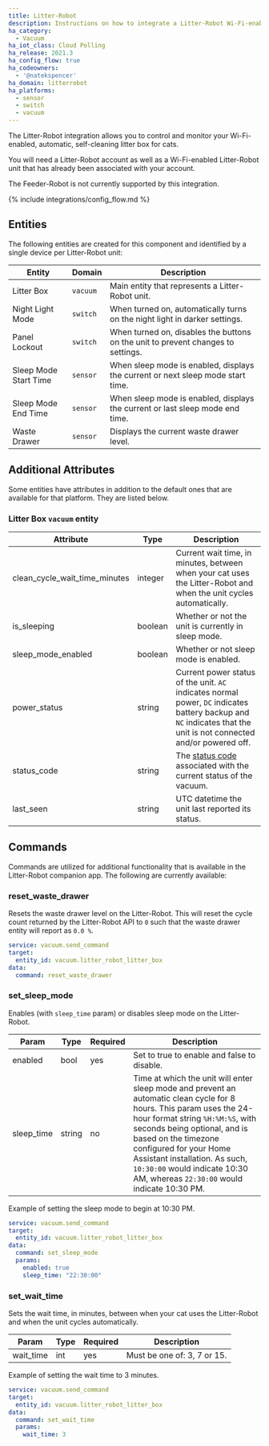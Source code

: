 ```yaml
---
title: Litter-Robot
description: Instructions on how to integrate a Litter-Robot Wi-Fi-enabled, automatic, self-cleaning litter box to Home Assistant.
ha_category:
  - Vacuum
ha_iot_class: Cloud Polling
ha_release: 2021.3
ha_config_flow: true
ha_codeowners:
  - '@natekspencer'
ha_domain: litterrobot
ha_platforms:
  - sensor
  - switch
  - vacuum
---
```


The Litter-Robot integration allows you to control and monitor your Wi-Fi-enabled, automatic, self-cleaning litter box for cats.

You will need a Litter-Robot account as well as a Wi-Fi-enabled Litter-Robot unit that has already been associated with your account.

The Feeder-Robot is not currently supported by this integration.

{% include integrations/config_flow.md %}

## Entities

The following entities are created for this component and identified by a single device per Litter-Robot unit:

| Entity                | Domain   | Description                                                                      |
| --------------------- | -------- | -------------------------------------------------------------------------------- |
| Litter Box            | `vacuum` | Main entity that represents a Litter-Robot unit.                                 |
| Night Light Mode      | `switch` | When turned on, automatically turns on the night light in darker settings.       |
| Panel Lockout         | `switch` | When turned on, disables the buttons on the unit to prevent changes to settings. |
| Sleep Mode Start Time | `sensor` | When sleep mode is enabled, displays the current or next sleep mode start time.  |
| Sleep Mode End Time   | `sensor` | When sleep mode is enabled, displays the current or last sleep mode end time.    |
| Waste Drawer          | `sensor` | Displays the current waste drawer level.                                         |

## Additional Attributes

Some entities have attributes in addition to the default ones that are available for that platform. They are listed below.

### Litter Box `vacuum` entity

| Attribute                     | Type    | Description                                                                                                                                                                             |
| ----------------------------- | ------- | --------------------------------------------------------------------------------------------------------------------------------------------------------------------------------------- |
| clean_cycle_wait_time_minutes | integer | Current wait time, in minutes, between when your cat uses the Litter-Robot and when the unit cycles automatically.                                                                      |
| is_sleeping                   | boolean | Whether or not the unit is currently in sleep mode.                                                                                                                                     |
| sleep_mode_enabled            | boolean | Whether or not sleep mode is enabled.                                                                                                                                                   |
| power_status                  | string  | Current power status of the unit. `AC` indicates normal power, `DC` indicates battery backup and `NC` indicates that the unit is not connected and/or powered off.                      |
| status_code                   | string  | The [status code](https://github.com/natekspencer/pylitterbot/blob/884944b011f5fea9639b7d21d19fa3f7708e25a7/pylitterbot/enums.py#L44) associated with the current status of the vacuum. |
| last_seen                     | string  | UTC datetime the unit last reported its status.                                                                                                                                         |

## Commands

Commands are utilized for additional functionality that is available in the Litter-Robot companion app. The following are currently available:

### reset_waste_drawer

Resets the waste drawer level on the Litter-Robot. This will reset the cycle count returned by the Litter-Robot API to `0` such that the waste drawer entity will report as `0.0 %`.

```yaml
service: vacuum.send_command
target:
  entity_id: vacuum.litter_robot_litter_box
data:
  command: reset_waste_drawer
```

### set_sleep_mode

Enables (with `sleep_time` param) or disables sleep mode on the Litter-Robot.

| Param      | Type   | Required | Description                                                                                                                                                                                                                                                                                                                                              |
| ---------- | ------ | -------- | -------------------------------------------------------------------------------------------------------------------------------------------------------------------------------------------------------------------------------------------------------------------------------------------------------------------------------------------------------- |
| enabled    | bool   | yes      | Set to true to enable and false to disable.                                                                                                                                                                                                                                                                                                              |
| sleep_time | string | no       | Time at which the unit will enter sleep mode and prevent an automatic clean cycle for 8 hours. This param uses the 24-hour format string `%H:%M:%S`, with seconds being optional, and is based on the timezone configured for your Home Assistant installation. As such, `10:30:00` would indicate 10:30 AM, whereas `22:30:00` would indicate 10:30 PM. |

Example of setting the sleep mode to begin at 10:30 PM.

```yaml
service: vacuum.send_command
target:
  entity_id: vacuum.litter_robot_litter_box
data:
  command: set_sleep_mode
  params:
    enabled: true
    sleep_time: "22:30:00"
```

### set_wait_time

Sets the wait time, in minutes, between when your cat uses the Litter-Robot and when the unit cycles automatically.

| Param     | Type | Required | Description                 |
| --------- | ---- | -------- | --------------------------- |
| wait_time | int  | yes      | Must be one of: 3, 7 or 15. |

Example of setting the wait time to 3 minutes.

```yaml
service: vacuum.send_command
target:
  entity_id: vacuum.litter_robot_litter_box
data:
  command: set_wait_time
  params:
    wait_time: 3
```
